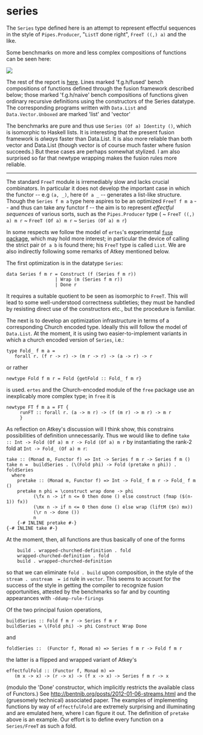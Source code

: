 series
======

The `Series` type defined here is an attempt to represent
effectful sequences in the style of `Pipes.Producer`, "`ListT`
done right", `FreeT ((,) a)` and the like.

Some benchmarks on more and less complex compositions of
functions can be seen here:

![ ](http://michaelt.github.io/images/bench.png)

The rest of the report is
[here](http://michaelt.github.io/bench/seriesbench.html). Lines
marked 'f.g.h/fused' bench compositions of functions defined
through the fusion framework described below; those marked
'f.g.h/naive' bench compositions of functions given ordinary
recursive definitions using the constructors of the Series
datatype. The corresponding programs written with `Data.List` and
`Data.Vector.Unboxed` are marked 'list' and 'vector'

The benchmarks are pure and thus use `Series (Of a) Identity ()`,
which is isomorphic to Haskell lists. It is interesting that the
present fusion framework is *always* faster than Data.List. It is
also more reliable than both vector and Data.List (though vector
is of course much faster where fusion succeeds.) But these cases
are perhaps somewhat stylized. I am also surprised so far that
newtype wrapping makes the fusion rules more reliable.

-----------------------------------------------------------------

The standard `FreeT` module is irremediably slow and lacks
crucial combinators. In particular it does not develop the
important case in which the functor -- e.g `(a, _)`, here
`Of a _` -- generates a list-like structure. Though the
`Series f m a` type here aspires to be an optimized
`FreeT f m a` -- and thus can take any functor f -- the aim is to
represent *effectful sequences* of various sorts, such as the
`Pipes.Producer` type ( \~ `FreeT ((,) a) m r` \~
`FreeT (Of a) m r` \~ `Series (Of a) m r`)

In some respects we follow the model of `ertes`'s experimental
[`fuse` package](http://hub.darcs.net/ertes/fuse), which may hold
more interest; in particular the device of calling the strict
pair `Of a b` is found there; his `FreeT` type is called `List`.
We are also indirectly following some remarks of Atkey mentioned
below.

The first optimization is in the datatype `Series`:

    data Series f m r = Construct (f (Series f m r))
                      | Wrap (m (Series f m r))
                      | Done r

It requires a suitable quotient to be seen as isomorphic to
`FreeT`. This will lead to some well-understood correctness
subtleties; they must be handled by resisting direct use of the
constructors etc., but the procedure is familiar.

The next is to develop an optimization infrastructure in terms of
a corresponding Church encoded type. Ideally this will follow the
model of `Data.List`. At the moment, it is using two
easier-to-implement variants in which a church encoded version of
`Series`, i.e.:

    type Fold_ f m a = 
       forall r. (f r -> r) -> (m r -> r) -> (a -> r) -> r

or rather

    newtype Fold f m r = Fold {getFold :: Fold_ f m r}

is used. `ertes` and the Church-encoded module of the `free`
package use an inexplicably more complex type; in `free` it is

    newtype FT f m a = FT {
         runFT :: forall r. (a -> m r) -> (f (m r) -> m r) -> m r
         }

As reflection on Atkey's discussion will I think show, this
constrains possibilities of definition unnecessarily. Thus we
would like to define
`take :: Int -> Fold (Of a) m r -> Fold (Of a) m r` by
instantiating the rank-2 fold at `Int -> Fold_ (Of a) m r`:

    take :: (Monad m, Functor f) => Int -> Series f m r -> Series f m ()
    take n =  buildSeries . (\(Fold phi) -> Fold (pretake n phi)) . foldSeries 
      where
        pretake :: (Monad m, Functor f) => Int -> Fold_ f m r -> Fold_ f m ()
        pretake n phi = \construct wrap done -> phi 
              (\fx n -> if n <= 0 then done () else construct (fmap ($(n-1)) fx))
              (\mx n -> if n <= 0 then done () else wrap (liftM ($n) mx)) 
              (\r n -> done ()) 
              n
        {-# INLINE pretake #-}
    {-# INLINE take #-}

At the moment, then, all functions are thus basically of one of
the forms

        build . wrapped-churched-definition . fold
        wrapped-churched-definition . fold
        build . wrapped-churched-definition
        

so that we can eliminate `fold . build` upon composition, in the
style of the `stream . unstream  = id` rule in `vector`. This
seems to account for the success of the style in getting the
compiler to recognize fusion opportunities, attested by the
benchmarks so far and by counting appearances with
`-ddump-rule-firings`

Of the two principal fusion operations,

    buildSeries :: Fold f m r -> Series f m r 
    buildSeries = \(Fold phi) -> phi Construct Wrap Done

and

    foldSeries ::  (Functor f, Monad m) => Series f m r -> Fold f m r

the latter is a flipped and wrapped variant of Atkey's

    effectfulFold :: (Functor f, Monad m) =>
       (m x -> x) -> (r -> x) -> (f x -> x) -> Series f m r -> x

(modulo the 'Done' constructor, which implicitly restricts the
available class of Functors.) See
http://bentnib.org/posts/2012-01-06-streams.html and the
(gruesomely technical) associated paper. The examples of
implementing functions by way of `effectfulFold` are extremely
surprising and illuminating and are emulated here, where I can
figure it out. The definition of `pretake` above is an example.
Our effort is to define every function on a `Series/FreeT` as
such a fold.
